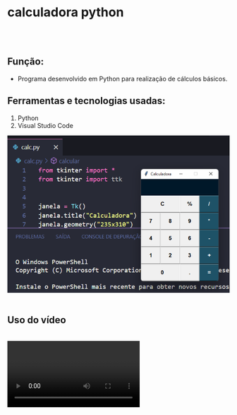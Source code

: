# calculadora python 
<br><br>

## Função:
* Programa desenvolvido em Python para realização de cálculos básicos.

## Ferramentas e tecnologias usadas:
1. Python<br>
2. Visual Studio Code

<img src="./imgcalc.png">

<br>
<br>

## Uso do vídeo 
<br>
<video src="./gravacao.mp4" controls="controls"> Uso do programa</video>
